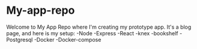 # My-app-repo

Welcome to My App Repo where I'm creating my prototype app.
It's a blog page, and here is my setup:
  -Node
  -Express
  -React
  -knex
  -bookshelf
  -Postgresql
  -Docker
  -Docker-compose
  
